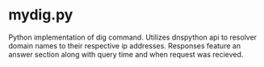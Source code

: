 # mydig.py
Python implementation of dig command. Utilizes dnspython api to resolver domain names to their respective ip addresses. Responses feature an answer section along with query time and when request was recieved.
